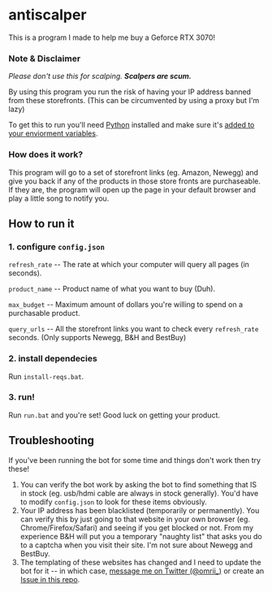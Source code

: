 # antiscalper
This is a program I made to help me buy a Geforce RTX 3070!

### Note & Disclaimer
*Please don't use this for scalping.* ***Scalpers are scum.***

By using this program you run the risk of having your IP address banned from these storefronts. (This can be circumvented by using a proxy but I'm lazy)

To get this to run you'll need [Python](https://www.python.org/downloads/) installed and make sure it's [added to your enviorment variables](https://cdn.discordapp.com/attachments/782031383501078538/782050193892966462/gRyw8.png).

### How does it work?
This program will go to a set of storefront links (eg. Amazon, Newegg) and give you back if any of the products in those store fronts are purchaseable.
If they are, the program will open up the page in your default browser and play a little song to notify you.

## How to run it
### 1. configure `config.json`

`refresh_rate` -- The rate at which your computer will query all pages (in seconds).

`product_name` -- Product name of what you want to buy (Duh).

`max_budget`   -- Maximum amount of dollars you're willing to spend on a purchasable product.

`query_urls`   -- All the storefront links you want to check every `refresh_rate` seconds. (Only supports Newegg, B&H and BestBuy)

### 2. install dependecies
Run `install-reqs.bat`.

### 3. run!
Run `run.bat` and you're set! Good luck on getting your product.

## Troubleshooting 
If you've been running the bot for some time and things don't work then try these! 
1. You can verify the bot work by asking the bot to find something that IS in stock (eg. usb/hdmi cable are always in stock generally). You'd have to modify `config.json` to look for these items obviously. 
2. Your IP address has been blacklisted (temporarily or permanently). You can verify this by just going to that website in your own browser (eg. Chrome/Firefox/Safari) and seeing if you get blocked or not. From my experience B&H will put you a temporary "naughty list" that asks you do to a captcha when you visit their site. I'm not sure about Newegg and BestBuy. 
3. The templating of these websites has changed and I need to update the bot for it -- in which case, [message me on Twitter (@omrii_)]((https://twitter.com/omrii_)) or create an [Issue in this repo](https://github.com/omriiii/antiscalper/issues).
